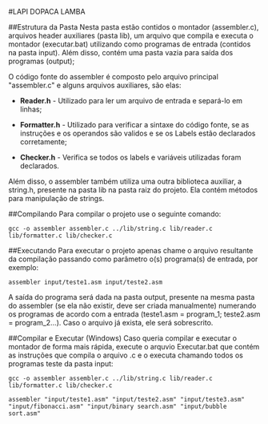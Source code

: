 #LAPI DOPACA LAMBA

##Estrutura da Pasta
Nesta pasta estão contidos o montador (assembler.c), arquivos header auxiliares (pasta lib), um arquivo que compila e executa o montador (executar.bat) utilizando como programas de entrada (contidos na pasta input). Além disso, contém uma pasta vazia para saída dos programas (output);

O código fonte do assembler é composto pelo arquivo principal "assembler.c" e alguns arquivos auxiliares, são elas:

* **Reader.h** 		- Utilizado para ler um arquivo de entrada e separá-lo em linhas;

* **Formatter.h** 	- Utilizado para verificar a sintaxe do código fonte, se as instruções e os operandos são validos e se os Labels estão declarados corretamente;

* **Checker.h** 	- Verifica se todos os labels e variáveis utilizadas foram declarados.

Além disso, o assembler também utiliza uma outra biblioteca auxiliar, a string.h, presente na pasta lib na pasta raiz do projeto. Ela contém métodos para manipulação de strings. 



##Compilando
Para compilar o projeto use o seguinte comando:

	gcc -o assembler assembler.c ../lib/string.c lib/reader.c lib/formatter.c lib/checker.c

##Executando
Para executar o projeto apenas chame o arquivo resultante da compilação passando como parâmetro o(s) programa(s) de entrada, por exemplo:

	assembler input/teste1.asm input/teste2.asm

A saída do programa será dada na pasta output, presente na mesma pasta do assembler (se ela não existir, deve ser criada manualmente) numerando os programas de acordo com a entrada (teste1.asm = program_1; teste2.asm = program_2...). Caso o arquivo já exista, ele será sobrescrito.

##Compilar e Executar (Windows)
Caso queria compilar e executar o montador de forma mais rápida, execute o arquvio Executar.bat que contém as instruções que compila o arquivo .c e o executa chamando todos os programas teste da pasta input:

	gcc -o assembler assembler.c ../lib/string.c lib/reader.c lib/formatter.c lib/checker.c
	
	assembler "input/teste1.asm" "input/teste2.asm" "input/teste3.asm" "input/fibonacci.asm" "input/binary search.asm" "input/bubble sort.asm"
